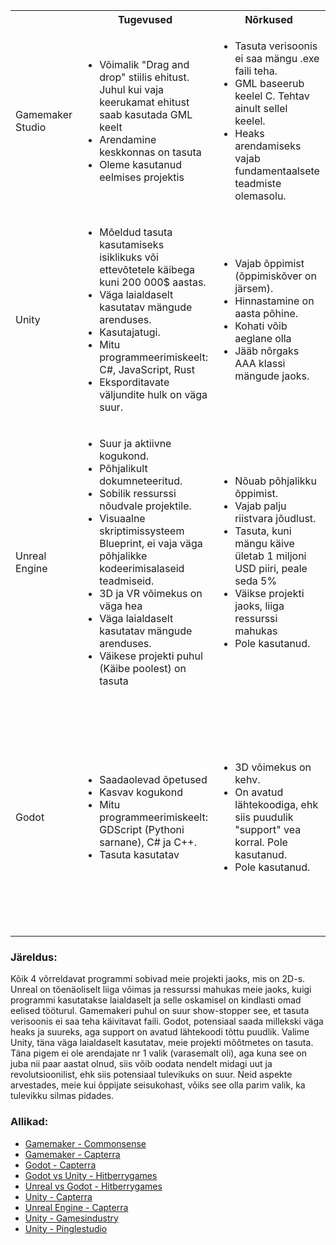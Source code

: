 <table>
    <tr>
        <th></th>
        <th>Tugevused</th>
        <th>Nõrkused</th>
        <th>Võimalused</th>
        <th>Ohud</th>
    </tr>
    <tr>
        <td>Gamemaker Studio</td>
        <td><ul>
            <li>Võimalik "Drag and drop" stiilis ehitust. Juhul kui vaja keerukamat ehitust saab kasutada GML keelt</li>
            <li>Arendamine keskkonnas on tasuta</li>
            <li>Oleme kasutanud eelmises projektis</li>
        </ul></td>
        <td><ul>
            <li>Tasuta verisoonis ei saa mängu .exe faili teha. </li>
            <li>GML baseerub keelel C. Tehtav ainult sellel keelel.</li>
            <li>Heaks arendamiseks vajab fundamentaalsete teadmiste olemasolu. </li>
        </ul></td>
        <td><ul>
            <li>Väga palju tutorialeid, mida saab kasutada. </li>
            <li>Uue keele õppimine. </li>
        </ul></td>
        <td><ul>
            <li>Programmi iseseisev õppimine on keeruline ja  aega nõudev. </li>
        </ul></td>
      </tr>
       <tr>
        <td>Unity</td>
        <td><ul>
            <li>Mõeldud tasuta kasutamiseks isiklikuks või ettevõtetele käibega kuni 200 000$ aastas.</li>
            <li>Väga laialdaselt kasutatav mängude arenduses.</li>
            <li>Kasutajatugi.</li>
            <li>Mitu programmeerimiskeelt: C#, JavaScript, Rust</li>
            <li>Eksporditavate väljundite hulk on väga suur.</li>
        </ul></td>
        <td><ul>
            <li>Vajab õppimist (õppimiskõver on järsem).</li>
            <li>Hinnastamine on aasta põhine. </li>
            <li>Kohati võib aeglane olla</li>
            <li>Jääb nõrgaks AAA klassi mängude jaoks.</li>
        </ul></td>
        <td><ul>
            <li>Väga laialdaselt kasutatav mängude arenduses. - Võimalik töökoht, kui asi käpas.</li>
            <li>Kasutajate vähenemise tõttu, võib tulla midagi uut ja revolutsioonilist, et olla uuesti arendajate nr1 valik. </li>
        </ul></td>
        <td><ul>
            <li>Programmi iseseisev õppimine on keeruline ja liiga aega nõudev väikse projekti jaoks. </li>
            <li>Viimastel aastatel on kasutamine hakanud vähenema.</li>
        </ul></td>
      </tr>
       <tr>
        <td>Unreal Engine</td>
        <td><ul>
            <li>Suur ja aktiivne kogukond.</li>
            <li>Põhjalikult dokumneteeritud.</li>
            <li>Sobilik ressurssi nõudvale projektile.</li>
            <li>Visuaalne skriptimissysteem Blueprint, ei vaja väga põhjalikke kodeerimisalaseid teadmiseid.</li>
            <li>3D ja VR võimekus on väga hea</li>
            <li>Väga laialdaselt kasutatav mängude arenduses.</li>
            <li>Väikese projekti puhul (Käibe poolest) on tasuta</li>
        </ul></td>
        <td><ul>
            <li>Nõuab põhjalikku õppimist.</li>
            <li>Vajab palju riistvara jõudlust.</li>
            <li>Tasuta, kuni mängu käive ületab 1 miljoni USD piiri, peale seda 5%</li>
            <li>Väikse projekti jaoks, liiga ressurssi mahukas</li>
            <li>Pole kasutanud.</li>
        </ul></td>
        <td><ul>
            <li>Väga laialdaselt kasutatav mängude arenduses. - Võimalik töökoht, kui asi käpas.</li>
        </ul></td>
        <td><ul>
            <li>Programmi iseseisev õppimine on keeruline ja liiga aega nõudev väikse projekti jaoks. </li>
        </ul></td>
      </tr>
       <tr>
        <td>Godot</td>
        <td><ul>
            <li>Saadaolevad õpetused</li>
            <li>Kasvav kogukond</li>
            <li>Mitu programmeerimiskeelt: GDScript (Pythoni sarnane), C# ja C++.</li>
            <li>Tasuta kasutatav</li>
        </ul></td>
        <td><ul>
            <li>3D võimekus on kehv. </li>
            <li>On avatud lähtekoodiga, ehk siis puudulik "support" vea korral. 
Pole kasutanud.</li>
            <li>Pole kasutanud.</li>
        </ul></td>
        <td><ul>
            <li>On olemas potensiaal saada võimsaks mängu mootoriks. </li>
            <li>Õppida varakult selgeks ja olla osa tulevikust</li>
        </ul></td>
        <td><ul>
            <li>Avatud lähtekoodi tõttu, ei arendata edasi. </li>
            <li>Mõnda "Bug"i ei parandataki ära, kuna teisi ei sega. </li>
            <li>Arendus liigub teises suunas kui sinul on vaja. </li>
        </ul></td>
      </tr>
</table>

### Järeldus:

Kõik 4 võrreldavat programmi sobivad meie projekti jaoks, mis on 2D-s. Unreal on tõenäoliselt liiga võimas ja ressurssi mahukas meie jaoks, kuigi programmi kasutatakse laialdaselt ja selle oskamisel on kindlasti omad eelised tööturul. 
Gamemakeri puhul on suur show-stopper see, et tasuta verisoonis ei saa teha käivitavat faili. 
Godot, potensiaal saada millekski väga heaks ja suureks, aga support on avatud lähtekoodi tõttu puudlik. 
Valime Unity, täna väga laialdaselt kasutatav, meie projekti mõõtmetes on tasuta. Täna pigem ei ole arendajate nr 1 valik (varasemalt oli), aga kuna see on juba nii paar aastat olnud, siis võib oodata nendelt midagi uut ja revolutsioonilist, ehk siis potensiaal tulevikuks on suur. Neid aspekte arvestades, meie kui õppijate seisukohast, võiks see olla parim valik, ka tulevikku silmas pidades.				


### Allikad:

- [Gamemaker - Commonsense](https://www.commonsense.org/education/reviews/gamemaker)
- [Gamemaker - Capterra](https://www.capterra.com/p/158594/GameMaker-Studio/reviews/)
- [Godot - Capterra](https://www.capterra.com/p/234843/Godot-Engine/reviews/)
- [Godot vs Unity - Hitberrygames](https://www.hitberrygames.com/post/godot-vs-unity-2023-which-game-engine-is-the-best-one)
- [Unreal vs Godot - Hitberrygames](https://www.hitberrygames.com/post/unreal-vs-godot-how-to-switch-a-game-engine)
- [Unity - Capterra](https://www.capterra.com/p/158591/Unity/reviews/)
- [Unreal Engine - Capterra](https://www.capterra.com/p/158599/Unreal-Engine/reviews/)
- [Unity - Gamesindustry](https://www.gamesindustry.biz/what-is-the-best-game-engine-is-unity-the-right-game-engine-for-you)
- [Unity - Pinglestudio](https://pinglestudio.com/blog/full-cycle-development/pros-and-cons-of-unity-game-engine)
